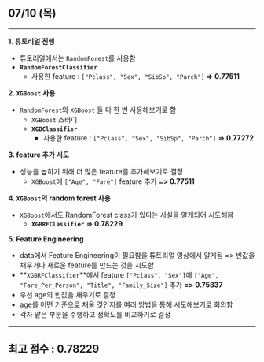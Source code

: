 ## 07/10 (목)
---
**1. 튜토리얼 진행**
- 튜토리얼에서는 `RandomForest`를 사용함
- **`RandomForestClassifier`** 
    - 사용한 feature : `["Pclass", "Sex", "SibSp", "Parch"]`
    **=> 0.77511**

**2. `XGBoost` 사용**
- `RandomForest`와 `XGBoost` 둘 다 한 번 사용해보기로 함
    - `XGBoost` 스터디
    - **`XGBClassifier`**
        - 사용한 feature : `["Pclass", "Sex", "SibSp", "Parch"]`
        **=> 0.77272**

**3. feature 추가 시도**
- 성능을 높히기 위해 더 많은 feature를 추가해보기로 결정
    - `XGBoost`에 `["Age", "Fare"]` feature 추가
        **=> 0.77511**

**4. `XGBoost`의 random forest 사용**
- `XGBoost`에서도 RandomForest class가 있다는 사실을 알게되어 시도해봄
    - **`XGBRFClassifier`**
    **=> 0.78229**

**5. Feature Engineering**
- data에서 Feature Engineering이 필요함을 튜토리얼 영상에서 알게됨
    => 빈값을 채우거나 새로운 feature를 만드는 것을 시도함
- **`XGBRFClassifier`**에서 feature `["Pclass", "Sex"]`에 `["Age", "Fare_Per_Person", "Title", "Family_Size"]` 추가
    **=> 0.75837**
- 우선 age의 빈값을 채우기로 결정
- age를 어떤 기준으로 채울 것인지를 여러 방법을 통해 시도해보기로 회의함
- 각자 맡은 부분을 수행하고 정확도를 비교하기로 결정
---
## 최고 점수 : 0.78229
